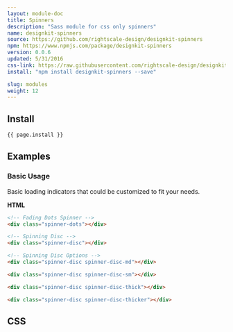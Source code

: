 ```yaml
---
layout: module-doc
title: Spinners
description: "Sass module for css only spinners"
name: designkit-spinners
source: https://github.com/rightscale-design/designkit-spinners
npm: https://www.npmjs.com/package/designkit-spinners
version: 0.0.6
updated: 5/31/2016
css-link: https://raw.githubusercontent.com/rightscale-design/designkit-spinners/master/css/designkit-spinners.css
install: "npm install designkit-spinners --save"

slug: modules
weight: 12
---
```


## Install

```bash
{{ page.install }}
```

## Examples

### Basic Usage

Basic loading indicators that could be customized to fit your needs.  

**HTML**

```html
<!-- Fading Dots Spinner -->
<div class="spinner-dots"></div>

<!-- Spinning Disc -->
<div class="spinner-disc"></div>

<!-- Spinning Disc Options -->
<div class="spinner-disc spinner-disc-md"></div>

<div class="spinner-disc spinner-disc-sm"></div>

<div class="spinner-disc spinner-disc-thick"></div>

<div class="spinner-disc spinner-disc-thicker"></div>
```

## CSS

<div class="snippet">
  <pre id="css_contents" class="highlighter-rouge snippet-css"><code class="css"></code></pre>
</div>
